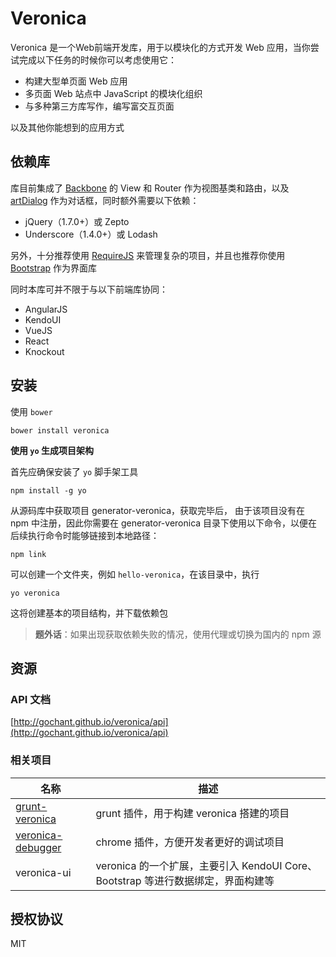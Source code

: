 
# Veronica 

Veronica 是一个Web前端开发库，用于以模块化的方式开发 Web 应用，当你尝试完成以下任务的时候你可以考虑使用它：

* 构建大型单页面 Web 应用
* 多页面 Web 站点中 JavaScript 的模块化组织
* 与多种第三方库写作，编写富交互页面

以及其他你能想到的应用方式

## 依赖库

库目前集成了 [Backbone](http://backbonejs.org/) 的 View 和 Router 作为视图基类和路由，以及 [artDialog](http://aui.github.io/artDialog/) 作为对话框，同时额外需要以下依赖：

* jQuery（1.7.0+）或 Zepto
* Underscore（1.4.0+）或 Lodash

另外，十分推荐使用 [RequireJS](http://requirejs.org/) 来管理复杂的项目，并且也推荐你使用 [Bootstrap](http://getbootstrap.com/) 作为界面库

同时本库可并不限于与以下前端库协同：

* AngularJS
* KendoUI
* VueJS
* React
* Knockout

## 安装

使用 `bower`

```
bower install veronica
```

**使用 `yo` 生成项目架构**

首先应确保安装了 `yo` 脚手架工具

```
npm install -g yo
```

从源码库中获取项目 generator-veronica，获取完毕后，
由于该项目没有在 npm 中注册，因此你需要在 generator-veronica 目录下使用以下命令，以便在后续执行命令时能够链接到本地路径：

```
npm link
```

可以创建一个文件夹，例如 `hello-veronica`，在该目录中，执行

```
yo veronica
```

这将创建基本的项目结构，并下载依赖包

> **题外话**：如果出现获取依赖失败的情况，使用代理或切换为国内的 npm 源


## 资源

### API 文档

[http://gochant.github.io/veronica/api](http://gochant.github.io/veronica/api)

### 相关项目

|名称|描述|
|---|---|
|[grunt-veronica](https://github.com/gochant/grunt-veronica)|grunt 插件，用于构建 veronica 搭建的项目|
|[veronica-debugger](https://github.com/gochant/veronica-debugger)|chrome 插件，方便开发者更好的调试项目|
|veronica-ui|veronica 的一个扩展，主要引入 KendoUI Core、Bootstrap 等进行数据绑定，界面构建等|


## 授权协议

MIT